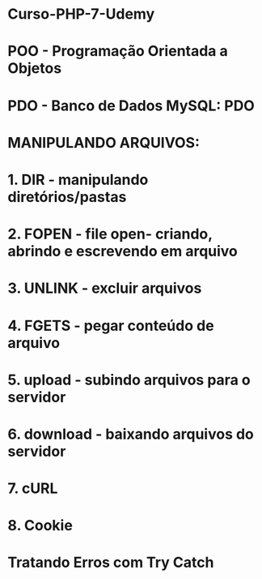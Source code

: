 # Curso-PHP-7-Udemy

# POO - Programação Orientada a Objetos

# PDO - Banco de Dados MySQL: PDO

# MANIPULANDO ARQUIVOS:
# 1. DIR - manipulando diretórios/pastas
# 2. FOPEN - file open- criando, abrindo e escrevendo em arquivo
# 3. UNLINK - excluir arquivos
# 4. FGETS - pegar conteúdo de arquivo
# 5. upload - subindo arquivos para o servidor
# 6. download - baixando arquivos do servidor
# 7. cURL
# 8. Cookie

# Tratando Erros com Try Catch
#